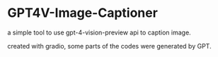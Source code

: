# GPT4V-Image-Captioner

a simple tool to use gpt-4-vision-preview api to caption image.

created with gradio, some parts of the codes were generated by GPT.
